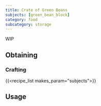 ```yaml
---
title: Crate of Green Beans
subjects: [green_bean_block]
category: food
subcategory: storage
---
```


WIP

Obtaining
---------

### Crafting
{{<recipe_list makes_param="subjects">}}

Usage
-----
